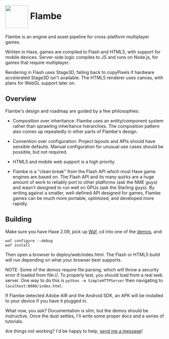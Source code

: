 <img src="https://raw.github.com/aduros/flambe/master/tools/embedder/logo.png" width="72" height="72" align="absmiddle"> Flambe
======

Flambe is an engine and asset pipeline for cross-platform multiplayer games.

Written in Haxe, games are compiled to Flash and HTML5, with support for mobile
devices. Server-side logic compiles to JS and runs on Node.js, for games that
require multiplayer.

Rendering in Flash uses Stage3D, falling back to copyPixels if hardware accelerated
Stage3D isn't available. The HTML5 renderer uses canvas, with plans for WebGL
support later on.

Overview
--------

Flambe's design and roadmap are guided by a few philosophies:

- Composition over inheritance: Flambe uses an entity/component system rather
  than sprawling inheritance hierarchies. The composition pattern also comes up
  repeatedly in other parts of Flambe's design.

- Convention over configuration: Project layouts and APIs should have sensible
  defaults. Manual configuration for unusual use cases should be possible, but
  not required.

- HTML5 and mobile web support is a high priority.

- Flambe is a "clean break" from the Flash API which most Haxe game engines are
  based on. The Flash API and its many quirks are a huge amount of work to
  reliably port to other platforms (ask the NME guys) and wasn't designed to run
  well on GPUs (ask the Starling guys). By writing against a smaller,
  well-defined API designed for games, Flambe games can be much more portable,
  optimized, and developed more rapidly.

Building
--------

Make sure you have Haxe 2.09, pick up [Waf](https://code.google.com/p/waf/), cd
into one of the [demos](https://github.com/aduros/flambe-demos), and:

    waf configure --debug
    waf install

Then open a browser to deploy/web/index.html. The Flash or HTML5 build will run
depending on what your browser best supports.

NOTE: Some of the demos require file parsing, which will throw a security error
if loaded from file://. To properly test, you should load from a real web
server. One way to do this is `python -m SimpleHTTPServer` then navigating
to `localhost:8000/index.html`.

If Flambe detected Adobe AIR and the Android SDK, an APK will be installed to
your device if you have it plugged in.

What now, you ask? Documentation is slim, but the demos should be instructive.
Once the dust settles, I'll write some proper docs and a series of tutorials.

Are things not working? I'd be happy to help, [send me a
message](https://github.com/aduros)!
